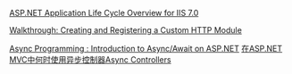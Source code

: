 [ASP.NET Application Life Cycle Overview for IIS 7.0](https://msdn.microsoft.com/en-us/library/bb470252.aspx?f=255&MSPPError=-2147217396#Overview)

[Walkthrough: Creating and Registering a Custom HTTP Module](https://msdn.microsoft.com/en-us/library/ms227673.aspx)

[Async Programming : Introduction to Async/Await on ASP.NET](https://msdn.microsoft.com/en-us/magazine/dn802603.aspx)
[在ASP.NET MVC中何时使用异步控制器Async Controllers](http://www.cnblogs.com/farb/p/5014773.html)
